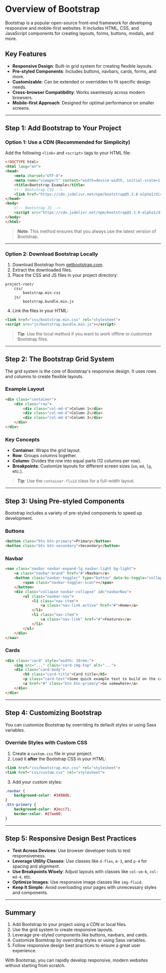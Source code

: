 # Overview of Bootstrap

Bootstrap is a popular open-source front-end framework for developing responsive and mobile-first websites. It includes HTML, CSS, and JavaScript components for creating layouts, forms, buttons, modals, and more.

## Key Features
- **Responsive Design**: Built-in grid system for creating flexible layouts.
- **Pre-styled Components**: Includes buttons, navbars, cards, forms, and more.
- **Customizable**: Can be extended or overridden to fit specific design needs.
- **Cross-browser Compatibility**: Works seamlessly across modern browsers.
- **Mobile-first Approach**: Designed for optimal performance on smaller screens.

---

## Step 1: Add Bootstrap to Your Project

### Option 1: Use a CDN (Recommended for Simplicity)
Add the following `<link>` and `<script>` tags to your HTML file:

```html
<!DOCTYPE html>
<html lang="en">
<head>
    <meta charset="UTF-8">
    <meta name="viewport" content="width=device-width, initial-scale=1.0">
    <title>Bootstrap Example</title>
    <!-- Bootstrap CSS -->
    <link href="https://cdn.jsdelivr.net/npm/bootstrap@5.3.0-alpha1/dist/css/bootstrap.min.css" rel="stylesheet">
</head>
<body>
    <!-- Bootstrap JS -->
    <script src="https://cdn.jsdelivr.net/npm/bootstrap@5.3.0-alpha1/dist/js/bootstrap.bundle.min.js"></script>
</body>
</html>
```

> **Note**: This method ensures that you always use the latest version of Bootstrap.

---

### Option 2: Download Bootstrap Locally
1. Download Bootstrap from [getbootstrap.com](https://getbootstrap.com/).
2. Extract the downloaded files.
3. Place the CSS and JS files in your project directory:

```
project-root/
    css/
        bootstrap.min.css
    js/
        bootstrap.bundle.min.js
```

4. Link the files in your HTML:

```html
<link href="css/bootstrap.min.css" rel="stylesheet">
<script src="js/bootstrap.bundle.min.js"></script>
```

> **Tip**: Use the local method if you want to work offline or customize Bootstrap files.

---

## Step 2: The Bootstrap Grid System

The grid system is the core of Bootstrap's responsive design. It uses rows and columns to create flexible layouts.

### Example Layout
```html
<div class="container">
    <div class="row">
        <div class="col-md-4">Column 1</div>
        <div class="col-md-4">Column 2</div>
        <div class="col-md-4">Column 3</div>
    </div>
</div>
```

### Key Concepts
- **Container**: Wraps the grid layout.
- **Row**: Groups columns together.
- **Column**: Divides the row into equal parts (12 columns per row).
- **Breakpoints**: Customize layouts for different screen sizes (`sm`, `md`, `lg`, etc.).

> **Tip**: Use the `container-fluid` class for a full-width layout.

---

## Step 3: Using Pre-styled Components

Bootstrap includes a variety of pre-styled components to speed up development.

### Buttons
```html
<button class="btn btn-primary">Primary</button>
<button class="btn btn-secondary">Secondary</button>
```

### Navbar
```html
<nav class="navbar navbar-expand-lg navbar-light bg-light">
    <a class="navbar-brand" href="#">Navbar</a>
    <button class="navbar-toggler" type="button" data-bs-toggle="collapse" data-bs-target="#navbarNav">
        <span class="navbar-toggler-icon"></span>
    </button>
    <div class="collapse navbar-collapse" id="navbarNav">
        <ul class="navbar-nav">
            <li class="nav-item">
                <a class="nav-link active" href="#">Home</a>
            </li>
            <li class="nav-item">
                <a class="nav-link" href="#">Features</a>
            </li>
        </ul>
    </div>
</nav>
```

### Cards
```html
<div class="card" style="width: 18rem;">
    <img src="..." class="card-img-top" alt="...">
    <div class="card-body">
        <h5 class="card-title">Card title</h5>
        <p class="card-text">Some quick example text to build on the card title.</p>
        <a href="#" class="btn btn-primary">Go somewhere</a>
    </div>
</div>
```

---

## Step 4: Customizing Bootstrap

You can customize Bootstrap by overriding its default styles or using Sass variables.

### Override Styles with Custom CSS
1. Create a `custom.css` file in your project.
2. Load it **after** the Bootstrap CSS in your HTML:

```html
<link href="css/bootstrap.min.css" rel="stylesheet">
<link href="css/custom.css" rel="stylesheet">
```

3. Add your custom styles:
```css
.navbar {
    background-color: #3498db;
}
.btn-primary {
    background-color: #2ecc71;
    border-color: #27ae60;
}
```

---

## Step 5: Responsive Design Best Practices

- **Test Across Devices**: Use browser developer tools to test responsiveness.
- **Leverage Utility Classes**: Use classes like `d-flex`, `m-3`, and `p-4` for spacing and alignment.
- **Use Breakpoints Wisely**: Adjust layouts with classes like `col-sm-6`, `col-md-4`, etc.
- **Optimize Images**: Use responsive image classes like `img-fluid`.
- **Keep It Simple**: Avoid overloading your pages with unnecessary styles and components.

---

## Summary

1. Add Bootstrap to your project using a CDN or local files.
2. Use the grid system to create responsive layouts.
3. Leverage pre-styled components like buttons, navbars, and cards.
4. Customize Bootstrap by overriding styles or using Sass variables.
5. Follow responsive design best practices to ensure a great user experience.

With Bootstrap, you can rapidly develop responsive, modern websites without starting from scratch.